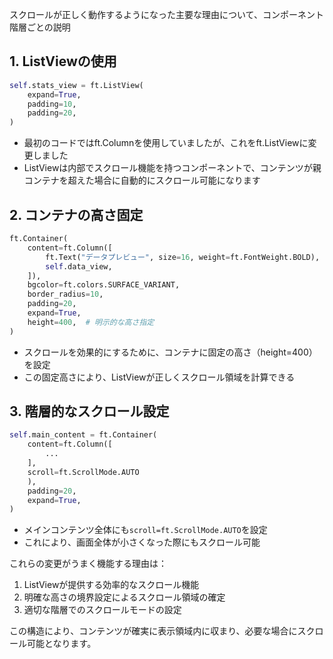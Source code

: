 スクロールが正しく動作するようになった主要な理由について、コンポーネント階層ごとの説明

## 1. **ListViewの使用**
```python
self.stats_view = ft.ListView(
    expand=True,
    padding=10,
    padding=20,
)
```
- 最初のコードではft.Columnを使用していましたが、これをft.ListViewに変更しました
- ListViewは内部でスクロール機能を持つコンポーネントで、コンテンツが親コンテナを超えた場合に自動的にスクロール可能になります

## 2. **コンテナの高さ固定**
```python
ft.Container(
    content=ft.Column([
        ft.Text("データプレビュー", size=16, weight=ft.FontWeight.BOLD),
        self.data_view,
    ]),
    bgcolor=ft.colors.SURFACE_VARIANT,
    border_radius=10,
    padding=20,
    expand=True,
    height=400,  # 明示的な高さ指定
)
```
- スクロールを効果的にするために、コンテナに固定の高さ（height=400）を設定
- この固定高さにより、ListViewが正しくスクロール領域を計算できる

## 3. **階層的なスクロール設定**
```python
self.main_content = ft.Container(
    content=ft.Column([
        ...
    ],
    scroll=ft.ScrollMode.AUTO
    ),
    padding=20,
    expand=True,
)
```
- メインコンテンツ全体にも`scroll=ft.ScrollMode.AUTO`を設定
- これにより、画面全体が小さくなった際にもスクロール可能

これらの変更がうまく機能する理由は：
1. ListViewが提供する効率的なスクロール機能
2. 明確な高さの境界設定によるスクロール領域の確定
3. 適切な階層でのスクロールモードの設定

この構造により、コンテンツが確実に表示領域内に収まり、必要な場合にスクロール可能となります。